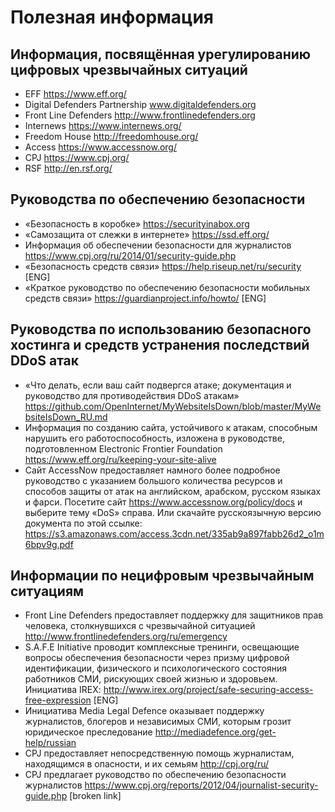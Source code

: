 # Полезная информация

## Информация, посвящённая урегулированию цифровых чрезвычайных ситуаций

- EFF https://www.eff.org/
- Digital Defenders Partnership www.digitaldefenders.org
- Front Line Defenders http://www.frontlinedefenders.org
- Internews https://www.internews.org/
- Freedom House http://freedomhouse.org/
- Access https://www.accessnow.org/
- CPJ https://www.cpj.org/
- RSF http://en.rsf.org/

## Руководства по обеспечению безопасности

- «Безопасность в коробке» https://securityinabox.org
- «Самозащита от слежки в интернете» https://ssd.eff.org/
- Информация об обеспечении безопасности для журналистов https://www.cpj.org/ru/2014/01/security-guide.php
- «Безопасность средств связи» https://help.riseup.net/ru/security [ENG]
- «Краткое руководство по обеспечению безопасности мобильных средств связи» https://guardianproject.info/howto/ [ENG]

## Руководства по использованию безопасного хостинга и средств устранения последствий DDoS атак

- «Что делать, если ваш сайт подвергся атаке; документация и руководство для противодействия DDoS атакам» https://github.com/OpenInternet/MyWebsiteIsDown/blob/master/MyWebsiteIsDown_RU.md
- Информация по созданию сайта, устойчивого к атакам, способным нарушить его работоспособность, изложена в руководстве, подготовленном Electronic Frontier Foundation https://www.eff.org/ru/keeping-your-site-alive
- Сайт AccessNow предоставляет намного более подробное руководство с указанием большого количества ресурсов и способов защиты от атак на английском, арабском, русском языках и фарси. Посетите сайт https://www.accessnow.org/policy/docs и выберите тему «DoS» справа. Или скачайте русскоязычную версию документа по этой ссылке: https://s3.amazonaws.com/access.3cdn.net/335ab9a897fabb26d2_o1m6bpv9g.pdf

## Информации по нецифровым чрезвычайным ситуациям

- Front Line Defenders предоставляет поддержку для защитников прав человека, столкнувшихся с чрезвычайной ситуацией http://www.frontlinedefenders.org/ru/emergency
- S.A.F.E Initiative проводит комплексные тренинги, освещающие вопросы обеспечения безопасности через призму цифровой идентификации, физического и психологического состояния работников СМИ, рискующих своей жизнью и здоровьем.  Инициатива IREX: http://www.irex.org/project/safe-securing-access-free-expression [ENG]
-  Инициатива Media Legal Defence оказывает поддержку журналистов, блогеров и независимых СМИ, которым грозит юридическое преследование http://mediadefence.org/get-help/russian
- CPJ предоставляет непосредственную помощь журналистам, находящимся в опасности, и их семьям http://cpj.org/ru/
- CPJ предлагает руководство по обеспечению безопасности журналистов https://www.cpj.org/reports/2012/04/journalist-security-guide.php [broken link]
